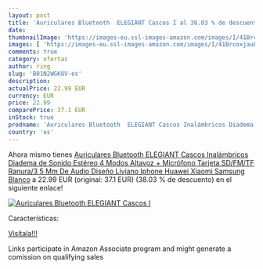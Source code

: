 ```yaml
---
layout: post
title: 'Auriculares Bluetooth  ELEGIANT Cascos I al 38.03 % de descuento'
date: 
thumbnailImage: 'https://images-eu.ssl-images-amazon.com/images/I/41BrcoxjauL._SL200_.jpg'
images: [ 'https://images-eu.ssl-images-amazon.com/images/I/41BrcoxjauL._SL200_.jpg' ]
comments: true
category: ofertas
author: ring
slug: 'B01N2WGK8V-es'
description:
actualPrice: 22.99 EUR
currency: EUR
price: 22.99
comparePrice: 37.1 EUR
inStock: true
prodname: 'Auriculares Bluetooth  ELEGIANT Cascos Inalámbricos Diadema de Sonido Estéreo 4 Modos Altavoz + Micrófono Tarjeta SD/FM/TF Ranura/3 5 Mm De Audio Diseño Liviano Iphone Huawei Xiaomi Samsung Blanco'
country: 'es'
---
```


Ahora mismo tienes [Auriculares Bluetooth  ELEGIANT Cascos Inalámbricos Diadema de Sonido Estéreo 4 Modos Altavoz + Micrófono Tarjeta SD/FM/TF Ranura/3 5 Mm De Audio Diseño Liviano Iphone Huawei Xiaomi Samsung Blanco](https://www.amazon.es/dp/B01N2WGK8V/?tag=tolees-21) a 22.99 EUR (original: 37.1 EUR) (38.03 %  de descuento) en el siguiente enlace!

[![Auriculares Bluetooth  ELEGIANT Cascos I](https://images-eu.ssl-images-amazon.com/images/I/41BrcoxjauL._SL200_.jpg)](https://www.amazon.es/dp/B01N2WGK8V/?tag=tolees-21)

Características:


[Visítala!!!](https://www.amazon.es/dp/B01N2WGK8V/?tag=tolees-21)

Links participate in Amazon Associate program and might generate a comission on qualifying sales
